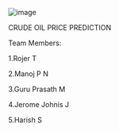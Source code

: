 ![image](https://user-images.githubusercontent.com/101931464/199039653-b2c9f968-e937-491e-ae58-9c4d745421ad.png)

CRUDE OIL PRICE PREDICTION

Team Members:

1.Rojer T

2.Manoj P N

3.Guru Prasath M

4.Jerome Johnis J

5.Harish S
